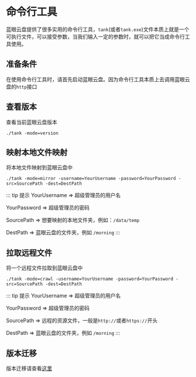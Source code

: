 # 命令行工具

蓝眼云盘提供了很多实用的命令行工具，`tank`(或者`tank.exe`)文件本质上就是一个可执行文件，可以接受参数，当我们输入一定的参数时，就可以把它当成命令行工具使用。

## 准备条件
在使用命令行工具时，请首先启动蓝眼云盘。因为命令行工具本质上去调用蓝眼云盘的`http`接口

## 查看版本

查看当前蓝眼云盘版本

```shell
./tank -mode=version
```

## 映射本地文件映射

将本地文件映射到蓝眼云盘中

```shell
./tank -mode=mirror -username=YourUsername -password=YourPassword -src=SourcePath -dest=DestPath
```

::: tip 提示
YourUsername => 超级管理员的用户名

YourPassword => 超级管理员的密码

SourcePath => 想要映射的本地文件夹，例如：`/data/temp`

DestPath => 蓝眼云盘的文件夹，例如 `/morning`
:::

## 拉取远程文件

将一个远程文件拉取到蓝眼云盘中

```shell
./tank -mode=crawl -username=YourUsername -password=YourPassword -src=SourcePath -dest=DestPath
```

::: tip 提示
YourUsername => 超级管理员的用户名

YourPassword => 超级管理员的密码

SourcePath => 远程的资源文件，一般是`http://`或者`https://`开头

DestPath => 蓝眼云盘的文件夹，例如 `/morning`
:::

## 版本迁移

版本迁移请查看[这里](./migrate.md)



